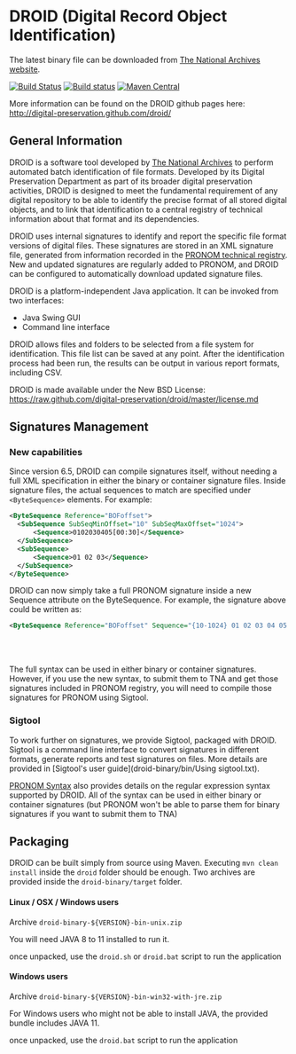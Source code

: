DROID (Digital Record Object Identification) 
=====
The latest binary file can be downloaded from [The National Archives website](http://www.nationalarchives.gov.uk/information-management/projects-and-work/droid.htm "The National Archives website").

[![Build Status](https://secure.travis-ci.org/digital-preservation/droid.png)](http://travis-ci.org/digital-preservation/droid)
[![Build status](https://ci.appveyor.com/api/projects/status/hrr6c3ckbghjvd7h/branch/master?svg=true)](https://ci.appveyor.com/project/AdamRetter/droid/branch/master)
[![Maven Central](https://maven-badges.herokuapp.com/maven-central/uk.gov.nationalarchives/droid/badge.svg)](https://search.maven.org/search?q=g:uk.gov.nationalarchives)

More information can be found on the DROID github pages here: http://digital-preservation.github.com/droid/

## General Information

DROID is a software tool developed by [The National Archives](http://www.nationalarchives.gov.uk/ "The National Archives Website") to perform automated batch identification of file formats. Developed by its Digital Preservation Department as part of its broader digital preservation activities, DROID is designed to meet the fundamental requirement of any digital repository to be able to identify the precise format of all stored digital objects, and to link that identification to a central registry of technical information about that format and its dependencies.

DROID uses internal signatures to identify and report the specific file format versions of digital files. These signatures are stored in an XML signature file, generated from information recorded in the [PRONOM technical registry](http://www.nationalarchives.gov.uk/PRONOM/Default.aspx "PRONOM Technical Registry"). New and updated signatures are regularly added to PRONOM, and DROID can be configured to automatically download updated signature files.

DROID is a platform-independent Java application. It can be invoked from two interfaces:

* Java Swing GUI
* Command line interface

DROID allows files and folders to be selected from a file system for identification. This file list can be saved at any point. After the identification process had been run, the results can be output in various report formats, including CSV.

DROID is made available under the New BSD License: https://raw.github.com/digital-preservation/droid/master/license.md

## Signatures Management

### New capabilities

Since version 6.5, DROID can compile signatures itself, without needing a full XML specification in either the binary or container signature files. Inside signature files, the actual sequences to match are specified under `<ByteSequence>` elements. For example:

  ```xml
<ByteSequence Reference="BOFoffset">
    <SubSequence SubSeqMinOffset="10" SubSeqMaxOffset="1024">
        <Sequence>0102030405[00:30]</Sequence>
    </SubSequence>
    <SubSequence>
        <Sequence>01 02 03</Sequence>
    </SubSequence>
</ByteSequence>
```

DROID can now simply take a full PRONOM signature inside a new Sequence attribute on the ByteSequence. For example, the signature above could be written as:

```xml
<ByteSequence Reference="BOFoffset" Sequence="{10-1024} 01 02 03 04 05 [00:30] * 01 02 03" />
```

<br/>
<br/>

The full syntax can be used in either binary or container signatures. However, if you use the new syntax, to submit them to TNA and get those signatures included in PRONOM registry, you will need to compile those signatures for PRONOM using Sigtool.

### Sigtool

To work further on signatures, we provide Sigtool, packaged with DROID. Sigtool is a command line interface to convert signatures in different formats, generate reports and test signatures on files.
More details are provided in [Sigtool's user guide](droid-binary/bin/Using sigtool.txt).

[PRONOM Syntax](PRONOM%20syntax.md) also provides details on the regular expression syntax supported by DROID. All of the syntax can be used in either binary or container signatures (but PRONOM won't be able to parse them for binary signatures if you want to submit them to TNA)

## Packaging

DROID can be built simply from source using Maven. Executing `mvn clean install` inside the `droid` folder should be enough. Two archives are provided inside the `droid-binary/target` folder.


#### Linux / OSX / Windows users

Archive `droid-binary-${VERSION}-bin-unix.zip`

You will need JAVA 8 to 11 installed to run it.

once unpacked, use the `droid.sh` or `droid.bat` script to run the application
#### Windows users
Archive  `droid-binary-${VERSION}-bin-win32-with-jre.zip`

For Windows users who might not be able to install JAVA, the provided bundle includes JAVA 11.

once unpacked, use the `droid.bat` script to run the application  
